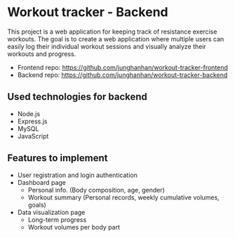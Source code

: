 # Workout tracker - Backend

This project is a web application for keeping track of resistance exercise workouts. The goal is to create a web application where multiple users can easily log their individual workout sessions and visually analyze their workouts and progress.

- Frontend repo: <https://github.com/junghanhan/workout-tracker-frontend>
- Backend repo: <https://github.com/junghanhan/workout-tracker-backend>

## Used technologies for backend

- Node.js
- Express.js
- MySQL
- JavaScript

## Features to implement

- User registration and login authentication
- Dashboard page 
  - Personal info. (Body composition, age, gender) 
  - Workout summary (Personal records, weekly cumulative volumes, goals)
- Data visualization page
  - Long-term progress
  - Workout volumes per body part
